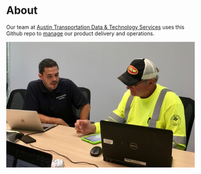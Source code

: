 # About

Our team at [Austin Transportation Data & Technology Services](https://austinmobility.io/) uses this Github repo to [manage](product-ops/github-project-management.md) our product delivery and operations.

![](.gitbook/assets/mateo-testing.jpeg)





